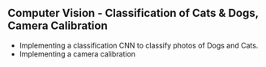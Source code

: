 ## Computer Vision  - Classification of Cats & Dogs, Camera Calibration

* Implementing a classification CNN to classify photos of Dogs and Cats.
* Implementing a camera calibration
